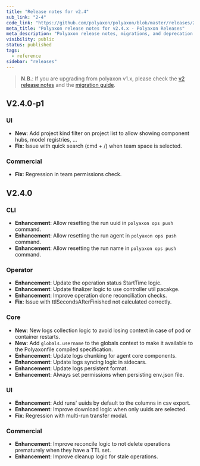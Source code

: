 ```yaml
---
title: "Release notes for v2.4"
sub_link: "2-4"
code_link: "https://github.com/polyaxon/polyaxon/blob/master/releases/2-4.md"
meta_title: "Polyaxon release notes for v2.4.x - Polyaxon Releases"
meta_description: "Polyaxon release notes, migrations, and deprecation notes for v2.4.x."
visibility: public
status: published
tags:
  - reference
sidebar: "releases"
---
```


> **N.B.**: If you are upgrading from polyaxon v1.x, please check the [v2 release notes](/docs/releases/2-0/) and the [migration guide](/docs/resources/migration/#migration-from-v1x-to-v2y).

## V2.4.0-p1

### UI

 * **New**: Add project kind filter on project list to allow showing component hubs, model registries, ...
 * **Fix**: Issue with quick search (cmd + /) when team space is selected.

### Commercial

  * **Fix**: Regression in team permissions check.

## V2.4.0

### CLI

 * **Enhancement**: Allow resetting the run uuid in `polyaxon ops push` command.
 * **Enhancement**: Allow resetting the run agent in `polyaxon ops push` command.
 * **Enhancement**: Allow resetting the run name in `polyaxon ops push` command.

### Operator

  * **Enhancement**: Update the operation status StartTime logic.
  * **Enhancement**: Update finalizer logic to use controller util pacakge.
  * **Enhancement**: Improve operation done reconciliation checks.
  * **Fix**: Issue with ttlSecondsAfterFinished not calculated correctly.

### Core

 * **New**: New logs collection logic to avoid losing context in case of pod or container restarts.
 * **New**: Add `globals.username` to the globals context to make it available to the Polyaxonfile compiled specification.
 * **Enhancement**: Update logs chunking for agent core components.
 * **Enhancement**: Update logs syncing logic in sidecars.
 * **Enhancement**: Update logs persistent format.
 * **Enhancement**: Always set permissions when persisting env.json file.

### UI

 * **Enhancement**: Add runs' uuids by default to the columns in csv export.
 * **Enhancement**: Improve download logic when only uuids are selected.
 * **Fix**: Regression with multi-run transfer modal.

### Commercial

  * **Enhancement**: Improve reconcile logic to not delete operations prematurely when they have a TTL set.
  * **Enhancement**: Improve cleanup logic for stale operations.
